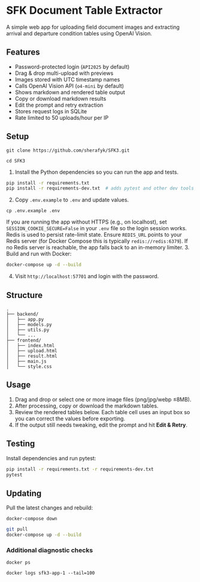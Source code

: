 # SFK Document Table Extractor

A simple web app for uploading field document images and extracting arrival and departure condition tables using OpenAI Vision.

## Features
- Password-protected login (`API2025` by default)
- Drag & drop multi-upload with previews
- Images stored with UTC timestamp names
- Calls OpenAI Vision API (`o4-mini` by default)
- Shows markdown and rendered table output
- Copy or download markdown results
- Edit the prompt and retry extraction
- Stores request logs in SQLite
- Rate limited to 50 uploads/hour per IP

## Setup
```
git clone https://github.com/sherafyk/SFK3.git
```
```
cd SFK3
```
1. Install the Python dependencies so you can run the app and tests.
```bash
pip install -r requirements.txt
pip install -r requirements-dev.txt  # adds pytest and other dev tools
```
2. Copy `.env.example` to `.env` and update values.
```
cp .env.example .env
```
If you are running the app without HTTPS (e.g., on localhost), set
`SESSION_COOKIE_SECURE=False` in your `.env` file so the login session works.
Redis is used to persist rate-limit state. Ensure `REDIS_URL` points to your
Redis server (for Docker Compose this is typically `redis://redis:6379`). If no
Redis server is reachable, the app falls back to an in-memory limiter.
3. Build and run with Docker:
```bash
docker-compose up -d --build
```
4. Visit `http://localhost:57701` and login with the password.

## Structure

```
.
├── backend/
│   ├── app.py
│   ├── models.py
│   ├── utils.py
│   └── ...
├── frontend/
│   ├── index.html
│   ├── upload.html
│   ├── result.html
│   ├── main.js
│   └── style.css
```

## Usage
1. Drag and drop or select one or more image files (png/jpg/webp ≤8MB).
2. After processing, copy or download the markdown tables.
3. Review the rendered tables below. Each table cell uses an input box so you can correct the values before exporting.
4. If the output still needs tweaking, edit the prompt and hit **Edit & Retry**.

## Testing
Install dependencies and run pytest:
```bash
pip install -r requirements.txt -r requirements-dev.txt
pytest
```
## Updating

Pull the latest changes and rebuild:
```
docker-compose down
```
```bash
git pull
docker-compose up -d --build
```
### Additional diagnostic checks

```
docker ps
```
```
docker logs sfk3-app-1 --tail=100
```




